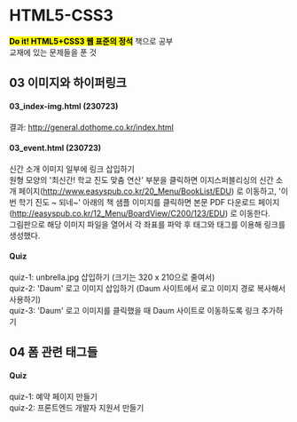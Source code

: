 # HTML5-CSS3

<mark><b>Do it! HTML5+CSS3 웹 표준의 정석</b></mark> 책으로 공부   
교재에 있는 문제들을 푼 것

## 03 이미지와 하이퍼링크   
#### 03_index-img.html (230723)   
결과: http://general.dothome.co.kr/index.html   
#### 03_event.html (230723)
신간 소개 이미지 일부에 링크 삽입하기   
원형 모양의 '최신간! 학교 진도 맞춤 연산' 부분을 클릭하면 이지스퍼블리싱의 신간 소개 페이지(http://www.easyspub.co.kr/20_Menu/BookList/EDU) 로 이동하고,
'이번 학기 진도 ~ 되네~' 아래의 책 샘플 이미지를 클릭하면 본문 PDF 다운로드 페이지(http://easyspub.co.kr/12_Menu/BoardView/C200/123/EDU) 로 이동한다.   
그림판으로 해당 이미지 파일을 열어서 각 좌표를 파악 후 <map> 태그와 <area> 태그를 이용해 링크를 생성했다.   
#### Quiz
quiz-1: unbrella.jpg 삽입하기 (크기는 320 x 210으로 줄여서)   
quiz-2: 'Daum' 로고 이미지 삽입하기 (Daum 사이트에서 로고 이미지 경로 복사해서 사용하기)   
quiz-3: 'Daum' 로고 이미지를 클릭했을 때 Daum 사이트로 이동하도록 링크 추가하기   

## 04 폼 관련 태그들
#### Quiz
quiz-1: 예약 페이지 만들기   
quiz-2: 프론트엔드 개발자 지원서 만들기   

